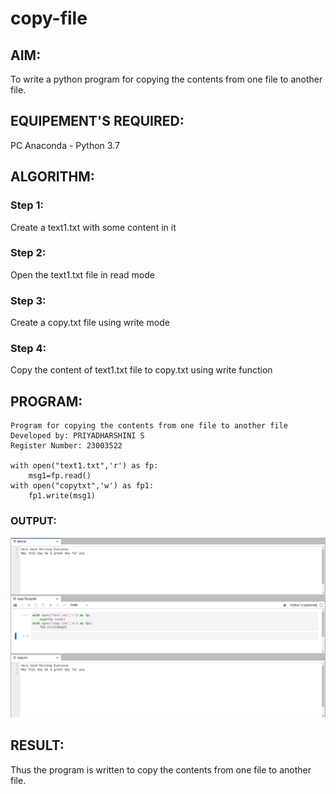# copy-file
## AIM:
To write a python program for copying the contents from one file to another file.
## EQUIPEMENT'S REQUIRED: 
PC
Anaconda - Python 3.7
## ALGORITHM: 
### Step 1:
Create a text1.txt with some content in it

### Step 2: 
Open the text1.txt file in read mode
 
### Step 3: 
Create a copy.txt file using write mode

### Step 4:  
Copy the content of text1.txt file to copy.txt using write function

## PROGRAM:
```
Program for copying the contents from one file to another file
Developed by: PRIYADHARSHINI S
Register Number: 23003522

with open("text1.txt",'r') as fp:
    msg1=fp.read()
with open("copytxt",'w') as fp1:
    fp1.write(msg1)
```

### OUTPUT:
![OUTPUT](/output5c.png)


## RESULT:
Thus the program is written to copy the contents from one file to another file.